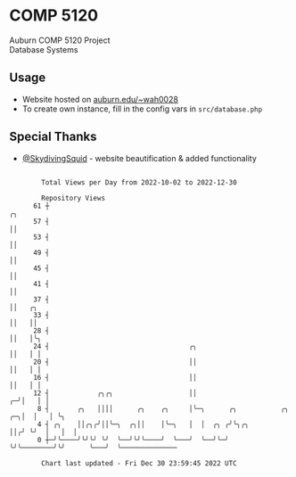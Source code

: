 # COMP 5120
Auburn COMP 5120 Project  
Database Systems

## Usage
- Website hosted on [auburn.edu/~wah0028](https://webhome.auburn.edu/~wah0028/)
- To create own instance, fill in the config vars in `src/database.php`

## Special Thanks
- [@SkydivingSquid](https://github.com/SkydivingSquid) - website beautification & added functionality

```

        Total Views per Day from 2022-10-02 to 2022-12-30

        Repository Views
      61 ┼                                                                  ╭╮
      57 ┤                                                                  ││
      53 ┤                                                                  ││
      49 ┤                                                                  ││
      45 ┤                                                                  ││
      41 ┤                                                                  ││
      37 ┤                                                                  ││   ╭╮
      33 ┤                                                                  ││   ││
      28 ┤                                                                  ││   │╰╮
      24 ┤                                   ╭╮                             ││   │ │
      20 ┤                                   ││                             ││   │ │
      16 ┤                                   ││                             ││   │ │
      12 ┤            ╭╮╭╮                   ││                           ╭─╯│   │ │
       8 ┤       ╭╮   ││││      ╭╮    ╭╮     │╰─╮      ╭╮           ╭╮ ╭─╮│  │   │ ╰╮
       4 ┤ ╭╮    ││╭╮╭╯││╰─╮  ╭╮││    │╰─╮   │  │  ╭╮ ╭╯╰╮╭╮        ││╭╯ ╰╯  │   │  │
       0 ┼─╯╰────╯╰╯╰╯ ╰╯  ╰──╯╰╯╰────╯  ╰───╯  ╰──╯╰─╯  ╰╯╰────────╯╰╯      ╰───╯  ╰──────────────

        Chart last updated - Fri Dec 30 23:59:45 2022 UTC
        
```
